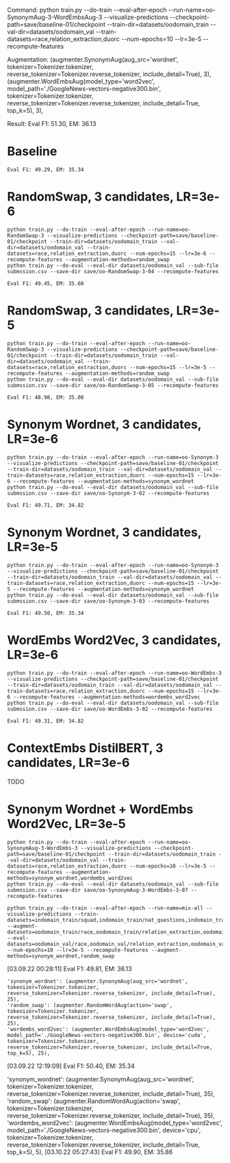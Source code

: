 Command:
python train.py --do-train --eval-after-epoch --run-name=oo-SynonymAug-3-WordEmbsAug-3 --visualize-predictions --checkpoint-path=save/baseline-01/checkpoint --train-dir=datasets/oodomain_train --val-dir=datasets/oodomain_val --train-datasets=race,relation_extraction,duorc --num-epochs=10 --lr=3e-5 --recompute-features

Augmentation:
(augmenter.SynonymAug(aug_src='wordnet', tokenizer=Tokenizer.tokenizer, reverse_tokenizer=Tokenizer.reverse_tokenizer, include_detail=True), 3),
(augmenter.WordEmbsAug(model_type='word2vec', model_path='./GoogleNews-vectors-negative300.bin', tokenizer=Tokenizer.tokenizer, reverse_tokenizer=Tokenizer.reverse_tokenizer, include_detail=True, top_k=5), 3),

Result:
Eval F1: 51.30, EM: 36.13

# Baseline
```
Eval F1: 49.29, EM: 35.34
```

# RandomSwap, 3 candidates, LR=3e-6

```
python train.py --do-train --eval-after-epoch --run-name=oo-RandomSwap-3 --visualize-predictions --checkpoint-path=save/baseline-01/checkpoint --train-dir=datasets/oodomain_train --val-dir=datasets/oodomain_val --train-datasets=race,relation_extraction,duorc --num-epochs=15 --lr=3e-6 --recompute-features --augmentation-methods=random_swap
python train.py --do-eval --eval-dir datasets/oodomain_val --sub-file submssion.csv --save-dir save/oo-RandomSwap-3-04 --recompute-features

Eval F1: 49.45, EM: 35.60
```

# RandomSwap, 3 candidates, LR=3e-5

```
python train.py --do-train --eval-after-epoch --run-name=oo-RandomSwap-3 --visualize-predictions --checkpoint-path=save/baseline-01/checkpoint --train-dir=datasets/oodomain_train --val-dir=datasets/oodomain_val --train-datasets=race,relation_extraction,duorc --num-epochs=15 --lr=3e-5 --recompute-features --augmentation-methods=random_swap
python train.py --do-eval --eval-dir datasets/oodomain_val --sub-file submssion.csv --save-dir save/oo-RandomSwap-3-05 --recompute-features

Eval F1: 48.98, EM: 35.08
```

# Synonym Wordnet, 3 candidates, LR=3e-6
```
python train.py --do-train --eval-after-epoch --run-name=oo-Synonym-3 --visualize-predictions --checkpoint-path=save/baseline-01/checkpoint --train-dir=datasets/oodomain_train --val-dir=datasets/oodomain_val --train-datasets=race,relation_extraction,duorc --num-epochs=15 --lr=3e-6 --recompute-features --augmentation-methods=synonym_wordnet
python train.py --do-eval --eval-dir datasets/oodomain_val --sub-file submssion.csv --save-dir save/oo-Synonym-3-02 --recompute-features

Eval F1: 49.71, EM: 34.82
```

# Synonym Wordnet, 3 candidates, LR=3e-5
```
python train.py --do-train --eval-after-epoch --run-name=oo-Synonym-3 --visualize-predictions --checkpoint-path=save/baseline-01/checkpoint --train-dir=datasets/oodomain_train --val-dir=datasets/oodomain_val --train-datasets=race,relation_extraction,duorc --num-epochs=15 --lr=3e-5 --recompute-features --augmentation-methods=synonym_wordnet
python train.py --do-eval --eval-dir datasets/oodomain_val --sub-file submssion.csv --save-dir save/oo-Synonym-3-03 --recompute-features

Eval F1: 49.50, EM: 35.34
```

# WordEmbs Word2Vec, 3 candidates, LR=3e-6
```
python train.py --do-train --eval-after-epoch --run-name=oo-WordEmbs-3 --visualize-predictions --checkpoint-path=save/baseline-01/checkpoint --train-dir=datasets/oodomain_train --val-dir=datasets/oodomain_val --train-datasets=race,relation_extraction,duorc --num-epochs=15 --lr=3e-6 --recompute-features --augmentation-methods=wordembs_word2vec
python train.py --do-eval --eval-dir datasets/oodomain_val --sub-file submssion.csv --save-dir save/oo-WordEmbs-3-02 --recompute-features

Eval F1: 49.31, EM: 34.82
```

# ContextEmbs DistilBERT, 3 candidates, LR=3e-6

TODO

# Synonym Wordnet + WordEmbs Word2Vec, LR=3e-5
```
python train.py --do-train --eval-after-epoch --run-name=oo-SynonymAug-3-WordEmbs-3 --visualize-predictions --checkpoint-path=save/baseline-01/checkpoint --train-dir=datasets/oodomain_train --val-dir=datasets/oodomain_val --train-datasets=race,relation_extraction,duorc --num-epochs=10 --lr=3e-5 --recompute-features --augmentation-methods=synonym_wordnet,wordembs_word2vec
python train.py --do-eval --eval-dir datasets/oodomain_val --sub-file submssion.csv --save-dir save/oo-SynonymAug-3-WordEmbs-3-07 --recompute-features
```

```
python train.py --do-train --eval-after-epoch --run-name=mix-all --visualize-predictions --train-datasets=indomain_train/squad,indomain_train/nat_questions,indomain_train/newsqa,oodomain_train/race,oodomain_train/relation_extraction,oodomain_train/duorc --augment-datasets=oodomain_train/race,oodomain_train/relation_extraction,oodomain_train/duorc --eval-datasets=oodomain_val/race,oodomain_val/relation_extraction,oodomain_val/duorc --num-epochs=10 --lr=3e-5 --recompute-features --augment-methods=synonym_wordnet,random_swap
```
[03.09.22 00:28:11] Eval F1: 49.81, EM: 36.13 

```
'synonym_wordnet': (augmenter.SynonymAug(aug_src='wordnet', tokenizer=Tokenizer.tokenizer, reverse_tokenizer=Tokenizer.reverse_tokenizer, include_detail=True), 25),
'random_swap': (augmenter.RandomWordAug(action='swap', tokenizer=Tokenizer.tokenizer, reverse_tokenizer=Tokenizer.reverse_tokenizer, include_detail=True), 25),
'wordembs_word2vec': (augmenter.WordEmbsAug(model_type='word2vec', model_path='./GoogleNews-vectors-negative300.bin', device='cuda', tokenizer=Tokenizer.tokenizer, reverse_tokenizer=Tokenizer.reverse_tokenizer, include_detail=True, top_k=5), 25),
```
[03.09.22 12:19:09] Eval F1: 50.40, EM: 35.34

'synonym_wordnet': (augmenter.SynonymAug(aug_src='wordnet', tokenizer=Tokenizer.tokenizer, reverse_tokenizer=Tokenizer.reverse_tokenizer, include_detail=True), 35),
'random_swap': (augmenter.RandomWordAug(action='swap', tokenizer=Tokenizer.tokenizer, reverse_tokenizer=Tokenizer.reverse_tokenizer, include_detail=True), 35),
'wordembs_word2vec': (augmenter.WordEmbsAug(model_type='word2vec', model_path='./GoogleNews-vectors-negative300.bin', device='cpu', tokenizer=Tokenizer.tokenizer, reverse_tokenizer=Tokenizer.reverse_tokenizer, include_detail=True, top_k=5), 5),
[03.10.22 05:27:43] Eval F1: 49.90, EM: 35.86